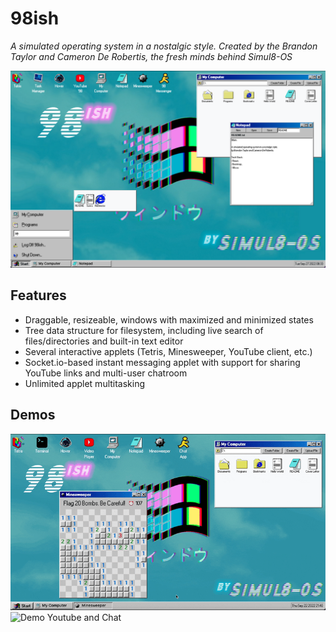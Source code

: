 # 98ish

*A simulated operating system in a nostalgic style. Created by the Brandon Taylor and Cameron De Robertis, the fresh minds behind Simul8-OS*

![Demo Filesystem](github_assets/demo-filesystem.png)

## Features

- Draggable, resizeable, windows with maximized and minimized states
- Tree data structure for filesystem, including live search of files/directories and built-in text editor
- Several interactive applets (Tetris, Minesweeper, YouTube client, etc.)
- Socket.io-based instant messaging applet with support for sharing YouTube links and multi-user chatroom
- Unlimited applet multitasking

## Demos

![Demo Filesystem](github_assets/demo-filesystem.gif)
![Demo Youtube and Chat](github_assets/demo-youtube-chat.gif)
